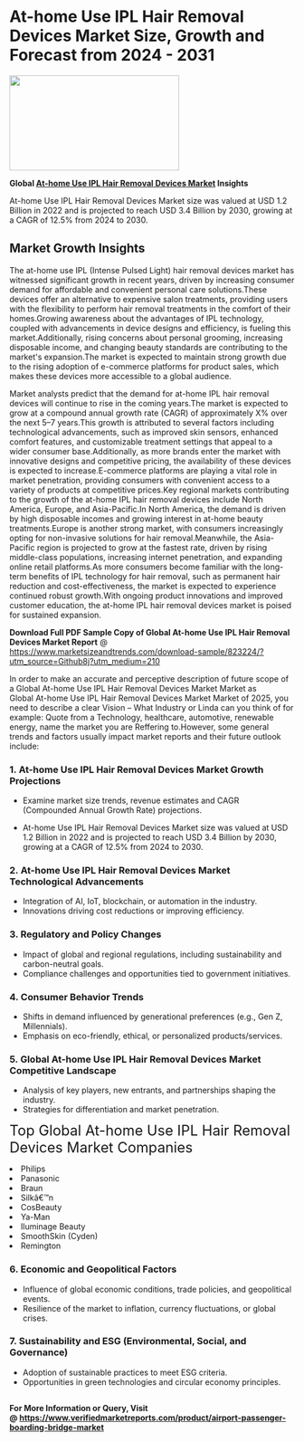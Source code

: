 <H1>At-home Use IPL Hair Removal Devices Market Size, Growth and Forecast from 2024 - 2031</H1><img class="aligncenter size-medium wp-image-584254" src="https://thirdeyenews.in/wp-content/uploads/2024/09/Global-Market-Research-300x168.jpeg" alt="" width="300" height="168" /><p><strong>Global&nbsp;<a href="https://www.marketsizeandtrends.com/download-sample/823224/?utm_source=Github8j?utm_medium=210">At-home Use IPL Hair Removal Devices Market</a> Insights</strong></p><p>At-home Use IPL Hair Removal Devices Market size was valued at USD 1.2 Billion in 2022 and is projected to reach USD 3.4 Billion by 2030, growing at a CAGR of 12.5% from 2024 to 2030.</p><p><h2>Market Growth Insights</h2> <p>The at-home use IPL (Intense Pulsed Light) hair removal devices market has witnessed significant growth in recent years, driven by increasing consumer demand for affordable and convenient personal care solutions.These devices offer an alternative to expensive salon treatments, providing users with the flexibility to perform hair removal treatments in the comfort of their homes.Growing awareness about the advantages of IPL technology, coupled with advancements in device designs and efficiency, is fueling this market.Additionally, rising concerns about personal grooming, increasing disposable income, and changing beauty standards are contributing to the market's expansion.The market is expected to maintain strong growth due to the rising adoption of e-commerce platforms for product sales, which makes these devices more accessible to a global audience.</p> <p>Market analysts predict that the demand for at-home IPL hair removal devices will continue to rise in the coming years.The market is expected to grow at a compound annual growth rate (CAGR) of approximately X% over the next 5–7 years.This growth is attributed to several factors including technological advancements, such as improved skin sensors, enhanced comfort features, and customizable treatment settings that appeal to a wider consumer base.Additionally, as more brands enter the market with innovative designs and competitive pricing, the availability of these devices is expected to increase.E-commerce platforms are playing a vital role in market penetration, providing consumers with convenient access to a variety of products at competitive prices.Key regional markets contributing to the growth of the at-home IPL hair removal devices include North America, Europe, and Asia-Pacific.In North America, the demand is driven by high disposable incomes and growing interest in at-home beauty treatments.Europe is another strong market, with consumers increasingly opting for non-invasive solutions for hair removal.Meanwhile, the Asia-Pacific region is projected to grow at the fastest rate, driven by rising middle-class populations, increasing internet penetration, and expanding online retail platforms.As more consumers become familiar with the long-term benefits of IPL technology for hair removal, such as permanent hair reduction and cost-effectiveness, the market is expected to experience continued robust growth.With ongoing product innovations and improved customer education, the at-home IPL hair removal devices market is poised for sustained expansion.</p> <p><span class=""><strong>Download Full PDF Sample Copy of Global At-home Use IPL Hair Removal Devices Market Report</strong> @ <a href="https://www.marketsizeandtrends.com/download-sample/823224/?utm_source=Github8j?utm_medium=210" target="_blank">https://www.marketsizeandtrends.com/download-sample/823224/?utm_source=Github8j?utm_medium=210</a></span></p><p>In order to make an accurate and perceptive description of future scope of a Global&nbsp;At-home Use IPL Hair Removal Devices Market Market as Global&nbsp;At-home Use IPL Hair Removal Devices Market Market of 2025, you need to describe a clear Vision &ndash; What Industry or Linda can you think of for example: Quote from a Technology, healthcare, automotive, renewable energy, name the market you are Reffering to.However, some general trends and factors usually impact market reports and their future outlook include:</p><h3>1.&nbsp;<strong>At-home Use IPL Hair Removal Devices Market Growth Projections</strong></h3><ul><li>Examine market size trends, revenue estimates and CAGR (Compounded Annual Growth Rate) projections.</li><li><p>At-home Use IPL Hair Removal Devices Market size was valued at USD 1.2 Billion in 2022 and is projected to reach USD 3.4 Billion by 2030, growing at a CAGR of 12.5% from 2024 to 2030.</p></li></ul><h3>2.&nbsp;<strong>At-home Use IPL Hair Removal Devices Market Technological Advancements</strong></h3><ul><li>Integration of AI, IoT, blockchain, or automation in the industry.</li><li>Innovations driving cost reductions or improving efficiency.</li></ul><h3>3.&nbsp;<strong>Regulatory and Policy Changes</strong></h3><ul><li>Impact of global and regional regulations, including sustainability and carbon-neutral goals.</li><li>Compliance challenges and opportunities tied to government initiatives.</li></ul><h3>4.&nbsp;<strong>Consumer Behavior Trends</strong></h3><ul><li>Shifts in demand influenced by generational preferences (e.g., Gen Z, Millennials).</li><li>Emphasis on eco-friendly, ethical, or personalized products/services.</li></ul><h3>5.&nbsp;<strong>Global At-home Use IPL Hair Removal Devices Market Competitive Landscape</strong></h3><ul><li>Analysis of key players, new entrants, and partnerships shaping the industry.</li><li>Strategies for differentiation and market penetration.</li></ul><p data-pm-slice="1 1 []"><span style="color: inherit; font-family: inherit; font-size: 25px;">Top Global At-home Use IPL Hair Removal Devices Market Companies</span></p><div class="" data-test-id=""><p><li>Philips</li><li> Panasonic</li><li> Braun</li><li> Silkâ€™n</li><li> CosBeauty</li><li> Ya-Man</li><li> Iluminage Beauty</li><li> SmoothSkin (Cyden)</li><li> Remington</li></p></div><h3>6.&nbsp;<strong>Economic and Geopolitical Factors</strong></h3><ul><li>Influence of global economic conditions, trade policies, and geopolitical events.</li><li>Resilience of the market to inflation, currency fluctuations, or global crises.</li></ul><h3>7.&nbsp;<strong>Sustainability and ESG (Environmental, Social, and Governance)</strong></h3><ul><li>Adoption of sustainable practices to meet ESG criteria.</li><li>Opportunities in green technologies and circular economy principles.</li></ul><h2><strong style="font-size: 14px;">For More Information or Query, Visit @&nbsp;</strong><a style="background-color: #ffffff; font-size: 14px;" href="https://www.marketsizeandtrends.com/report/at-home-use-ipl-hair-removal-devices-market/" target="_blank">https://www.verifiedmarketreports.com/product/airport-passenger-boarding-bridge-market</a></h2>